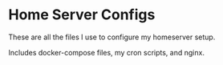 # Home Server Configs

These are all the files I use to configure my homeserver setup.

Includes docker-compose files, my cron scripts, and nginx.
